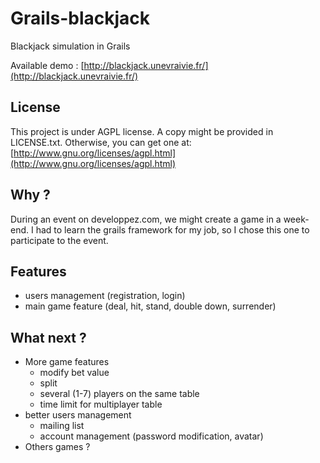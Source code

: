 # Grails-blackjack #

Blackjack simulation in Grails

Available demo : [http://blackjack.unevraivie.fr/](http://blackjack.unevraivie.fr/) 

## License ##

This project is under AGPL license. A copy might be provided in LICENSE.txt. Otherwise, you can get one at: [http://www.gnu.org/licenses/agpl.html](http://www.gnu.org/licenses/agpl.html)

## Why ? ##

During an event on developpez.com, we might create a game in a week-end. I had to learn the grails framework for my job, so I chose this one to participate to the event.

## Features ##

* users management (registration, login)
* main game feature (deal, hit, stand, double down, surrender)

## What next ? ##

* More game features
    * modify bet value
    * split
    * several (1-7) players on the same table
    * time limit for multiplayer table
* better users management
    * mailing list
    * account management (password modification, avatar)
* Others games ?
